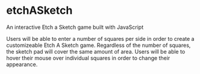 # etchASketch
An interactive Etch a Sketch game built with JavaScript

Users will be able to enter a number of squares per side in order to create a customizeable Etch A Sketch game. Regardless of the number of squares, the sketch pad will cover the same amount of area. Users will be able to hover their mouse over individual squares in order to change their appearance.